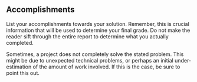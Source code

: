 ## Accomplishments

List your accomplishments towards your solution. Remember, this is crucial information that will be
used to determine your final grade. Do not make the reader sift through the entire report to
determine what you actually completed.

Sometimes, a project does not completely solve the stated problem. This might be due to unexpected
technical problems, or perhaps an initial under-estimation of the amount of work involved. If this
is the case, be sure to point this out.